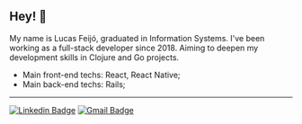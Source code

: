 ## Hey! 😬

My name is Lucas Feijó, graduated in Information Systems. I've been working as a full-stack developer since 2018. Aiming to deepen my development skills in Clojure and Go projects.

- Main front-end techs: React, React Native;
- Main back-end techs: Rails; 

---

[![Linkedin Badge](https://img.shields.io/badge/-LinkedIn-blue?style=flat-square&logo=Linkedin&logoColor=white&link=https://www.linkedin.com/in/lucasfjportela/)](https://www.linkedin.com/in/lucasfjportela/)
[![Gmail Badge](https://img.shields.io/badge/-Gmail-c14438?style=flat-square&logo=Gmail&logoColor=white&link=mailto:lucasfjportela@gmail.com)](mailto:lucasfjportela@gmail.com)
